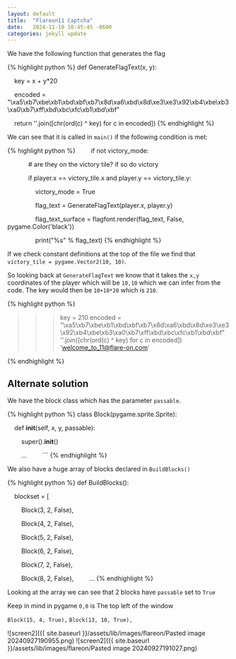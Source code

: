 ```yaml
---
layout: default
title:  "Flareon11 Captcha"
date:   2024-11-10 10:45:45 -0600
categories: jekyll update
---
```


We have the following function that generates the flag

{% highlight python %}
def GenerateFlagText(x, y):

    key = x + y*20

    encoded = "\xa5\xb7\xbe\xb1\xbd\xbf\xb7\x8d\xa6\xbd\x8d\xe3\xe3\x92\xb4\xbe\xb3\xa0\xb7\xff\xbd\xbc\xfc\xb1\xbd\xbf"

    return ''.join([chr(ord(c) ^ key) for c in encoded])
{% endhighlight %}

We can see that it is called in `main()` if the following condition is met:

{% highlight python %}
        if not victory_mode:

            # are they on the victory tile? if so do victory

            if player.x == victory_tile.x and player.y == victory_tile.y:

                victory_mode = True

                flag_text = GenerateFlagText(player.x, player.y)

                flag_text_surface = flagfont.render(flag_text, False, pygame.Color('black'))

                print("%s" % flag_text)
{% endhighlight %}

If we check constant definitions at the top of the file we find that `victory_tile = pygame.Vector2(10, 10)`. 

So looking back at `GenerateFlagText` we know that it takes the `x,y` coordinates of the player which will be `10,10` which we can infer from the code. The key would then be `10+10*20` which is `210`.

{% highlight python %}
>>> key = 210
>>> encoded = "\xa5\xb7\xbe\xb1\xbd\xbf\xb7\x8d\xa6\xbd\x8d\xe3\xe3\x92\xb4\xbe\xb3\xa0\xb7\xff\xbd\xbc\xfc\xb1\xbd\xbf"
>>> ''.join([chr(ord(c) ^ key) for c in encoded])
'welcome_to_11@flare-on.com'
>>>
{% endhighlight %}

## Alternate solution

We have the block class which has the parameter `passable`.

{% highlight python %}
class Block(pygame.sprite.Sprite):

    def __init__(self, x, y, passable):

        super().__init__()

        ...
        ```
{% endhighlight %}

We also have a huge array of blocks declared in `BuildBlocks()`

{% highlight python %}
def BuildBlocks():

    blockset = [

        Block(3, 2, False),

        Block(4, 2, False),

        Block(5, 2, False),

        Block(6, 2, False),

        Block(7, 2, False),

        Block(8, 2, False),
        ...
{% endhighlight %}

Looking at the array we can see that 2 blocks have `passable` set to `True`

Keep in mind in pygame `0,0` is The top left of the window

`Block(15, 4, True),`
`Block(13, 10, True),`

![screen2]({{ site.baseurl }}/assets/lib/images/flareon/Pasted image 20240927190955.png)
![screen2]({{ site.baseurl }}/assets/lib/images/flareon/Pasted image 20240927191027.png)